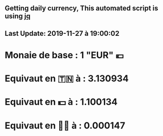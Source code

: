 ## Getting daily currency, This automated script is using [jq](https://stedolan.github.io/jq/)
## Last Update:  2019-11-27 à 19:00:02
 # Monaie de base : 1 "EUR" 💶 
 # Equivaut en 🇹🇳 à :  3.130934 
 # Equivaut en 💵 à : 1.100134
 # Equivaut en 🐱‍💻 à :  0.000147
